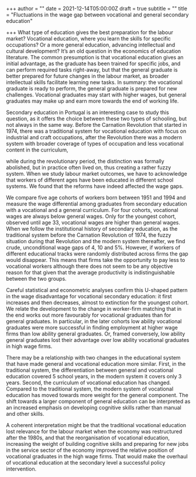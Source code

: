 +++
author = ""
date = 2021-12-14T05:00:00Z
draft = true
subtitle = ""
title = "Fluctuations in the wage gap between vocational and general secondary education"

+++
What type of education gives the best preparation for the labour market? Vocational education, where you learn the skills for specific occupations? Or a more general education, advancing intellectual and cultural development? It’s an old question in the economics of education literature. The common presumption is that vocational education gives an initial advantage, as the graduate has been trained for specific jobs, and can perform required tasks right-away, but that the general graduate is better prepared for future changes in the labour market, as broader intellectual skills facilitate learning new tasks. In summary: the vocational graduate is ready to perform, the general graduate is prepared for new challenges. Vocational graduates may start with higher wages, but general graduates may make up and earn more towards the end of working life.

Secondary education in Portugal is an interesting case to study this question, as it offers the choice between these two types of schooling, but not always in the same way. Before the Carnation Revolution that started in 1974, there was a traditional system for vocational education with focus on industrial and craft occupations, after the Revolution there was a modern system with broader coverage of types of occupation and less vocational content in the curriculum,

while during the revolutionary period, the distinction was formally abolished, but in practice often lived on, thus creating a rather fuzzy system. When we study labour market outcomes, we have to acknowledge that workers of different ages have been educated in different school systems. We found that the reforms have indeed affected the wage gaps.

We compare five age cohorts of workers born between 1951 and 1994 and measure the wage differential among graduates from secondary education with a vocational and a general curriculum. For four cohorts, vocational wages are always below general wages. Only for the youngest cohort, observed until age 33, vocational wages are higher than general wages. When we follow the institutional history of secondary education, as the traditional system before the Carnation Revolution of 1974, the fuzzy situation during that Revolution and the modern system thereafter, we find crude, unconditional wage gaps of 4, 10 and 5%. However, if workers of different educational tracks were randomly distributed across firms the gap would disappear. This means that firms take the opportunity to pay less to vocational workers although there does not seem to be any objective reason for that given that the average productivity is indistinguishable between the two groups.

Careful statistical and econometric analyses confirm this U-shaped pattern in the wage disadvantage for vocational secondary education: it first increases and then decreases, almost to extinction for the youngest cohort. We relate the development to the change in worker-firm matching that in the end works out more favourably for vocational graduates than for general graduates. In particular, in the later cohorts low ability vocational graduates were more successful in finding employment at higher wage firms than low ability general graduates. Or, framed conversely, low ability general graduates lost their advantage over low ability vocational graduates in high wage firms.

There may be a relationship with two changes in the educational system that have made general and vocational education more similar. First, in the traditional system, the differentiation between general and vocational education covered 5 school years, in the modern system it covers only 3 years. Second, the curriculum of vocational education has changed. Compared to the traditional system, the modern system of vocational education has moved towards more weight for the general component. The shift towards a larger component of general education can be interpreted as an increased emphasis on developing cognitive skills rather than manual and other skills.

A coherent interpretation might be that the traditional vocational education lost relevance for the labour market when the economy was restructured after the 1980s, and that the reorganisation of vocational education, increasing the weight of building cognitive skills and preparing for new jobs in the service sector of the economy improved the relative position of vocational graduates in the high wage firms. That would make the overhaul of vocational education at the secondary level a successful policy intervention.